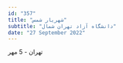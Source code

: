 ```yaml
---
id: "357"
title: "شهریار شمس"
subtitle: "دانشگاه آزاد تهران شمال"
date: "27 September 2022"
---
```


تهران - 5 مهر 
